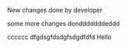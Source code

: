 New changes done by developer

some more changes dondddddddeddd


cccccc
dfgdsgfdsdgfsdgdfdfd
Hello

